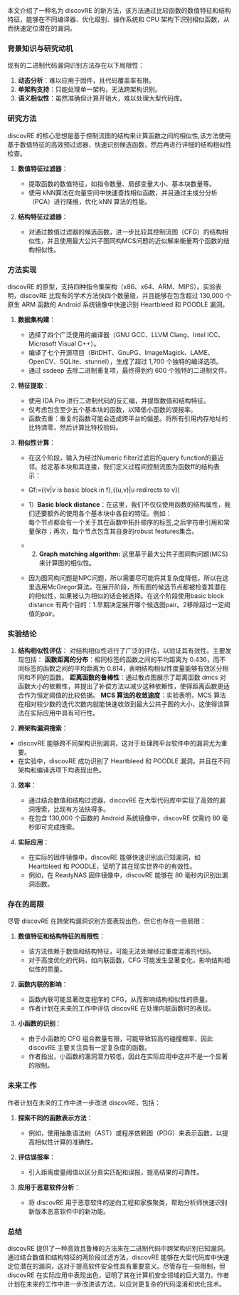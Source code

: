 本文介绍了一种名为 discovRE 的新方法，该方法通过比较函数的数值特征和结构特征，能够在不同编译器、优化级别、操作系统和 CPU 架构下识别相似函数，从而快速定位潜在的漏洞。

### 背景知识与研究动机
现有的二进制代码漏洞识别方法存在以下局限性：
1. **动态分析**：难以应用于固件，且代码覆盖率有限。
2. **单架构支持**：只能处理单一架构，无法跨架构识别。
3. **语义相似性**：虽然准确但计算开销大，难以处理大型代码库。

### 研究方法

discovRE 的核心思想是基于控制流图的结构来计算函数之间的相似性,该方法使用基于数值特征的高效预过滤器，快速识别候选函数，然后再进行详细的结构相似性检查。

1. **数值特征过滤器**：
   - 提取函数的数值特征，如指令数量、局部变量大小、基本块数量等。
   - 使用 kNN算法在向量空间中快速查找相似函数，并且通过主成分分析（PCA）进行降维，优化 kNN 算法的性能。

2. **结构特征过滤器**：
   - 对通过数值过滤器的候选函数，进一步比较其控制流图（CFG）的结构相似性，并且使用最大公共子图同构MCS问题的近似解来衡量两个函数的结构相似性。

### 方法实现

discovRE 的原型，支持四种指令集架构（x86、x64、ARM、MIPS）。实验表明，discovRE 比现有的学术方法快四个数量级，并且能够在包含超过 130,000 个原生 ARM 函数的 Android 系统镜像中快速识别 Heartbleed 和 POODLE 漏洞。

1. **数据集构建**：
   - 选择了四个广泛使用的编译器（GNU GCC、LLVM Clang、Intel ICC、Microsoft Visual C++）。
   - 编译了七个开源项目（BitDHT、GnuPG、ImageMagick、LAME、OpenCV、SQLite、stunnel），生成了超过 1,700 个独特的编译选项。
   - 通过 ssdeep 去除二进制重复项，最终得到约 600 个独特的二进制文件。

2. **特征提取**：
   - 使用 IDA Pro 进行二进制代码的反汇编，并提取数值和结构特征。
   - 仅考虑包含至少五个基本块的函数，以降低小函数的误报率。
   - 函数去重：重复的函数可能会造成跨平台的偏差。将所有引用内存地址的比特清零，然后计算比特校验码。

3. **相似性计算**：
   - 在这个阶段，输入为经过Numeric filter过滤后的query function的最近邻。给定基本块和其连接，我们定义过程间控制流图为函数ff的结构表示：
   - Gf:=({v|v is basic block in f},{(u,v)|u redirects to v})

   - 1）**Basic block distance**：在这里，我们不仅仅使用函数的结构属性，我们还要额外的使用各个基本块中各自的特征。例如：  
    每个节点都会有一个关于其在函数中拓扑顺序的标签,之后字符串引用和常量保存；再次，每个节点包含其自身的robust features集合。  
   - 2) **Graph matching algorithm:** 这里基于最大公共子图同构问题(MCS)来计算图的相似性。
   - 因为图同构问题是NPC问题，所以需要尽可能将其复杂度降低，所以在这里选用McGregor算法。在展开阶段，所有图的候选节点都被检查其潜在的相似性，如果被认为相似的话会被选择。在这个阶段使用basic block distance 有两个目的：1.早期决定展开哪个候选图pair。2移除超过一定阈值的pair。

### 实验结论
 1.  **结构相似性评估**：
对结构相似性进行了广泛的评估，以验证其有效性。主要发现包括：
**函数距离的分布**：相同标签的函数之间的平均距离为 0.436，而不同标签的函数之间的平均距离为 0.814，表明结构相似性度量能够有效区分相同和不同的函数。
**距离函数的鲁棒性**：通过散点图展示了距离函数 dmcs 对函数大小的依赖性，并提出了补偿方法以减少这种依赖性，使得距离函数更适合作为恒定阈值的比较依据。
**MCS 算法的收敛速度**：实验表明，MCS 算法在相对较少数的迭代次数内就能快速收敛到最大公共子图的大小，这使得该算法在实际应用中具有可行性。

2.  **跨架构漏洞搜索**：
   - discovRE 能够跨不同架构识别漏洞，这对于处理跨平台软件中的漏洞尤为重要。
   - 在实验中，discovRE 成功识别了 Heartbleed 和 POODLE 漏洞，并且在不同架构和编译选项下均表现出色。

3. **效率**：
   - 通过结合数值和结构过滤器，discovRE 在大型代码库中实现了高效的漏洞搜索，比现有方法快得多。
   - 在包含 130,000 个函数的 Android 系统镜像中，discovRE 仅需约 80 毫秒即可完成搜索。

4. **实际应用**：
   - 在实际的固件镜像中，discovRE 能够快速识别出已知漏洞，如 Heartbleed 和 POODLE，证明了其在现实世界中的有效性。
   - 例如，在 ReadyNAS 固件镜像中，discovRE 能够在 80 毫秒内识别出漏洞函数。

### 存在的局限

尽管 discovRE 在跨架构漏洞识别方面表现出色，但它也存在一些局限：

1. **数值特征和结构特征的局限性**：
   - 该方法依赖于数值和结构特征，可能无法处理经过重度混淆的代码。
   - 对于高度优化的代码，如内联函数，CFG 可能发生显著变化，影响结构相似性的质量。

2. **函数内联的影响**：
   - 函数内联可能显著改变程序的 CFG，从而影响结构相似性的质量。
   - 作者计划在未来的工作中评估 discovRE 在处理内联函数时的表现。

3. **小函数的识别**：
   - 由于小函数的 CFG 组合数量有限，可能导致较高的碰撞概率，因此 discovRE 主要关注具有一定复杂度的函数。
   - 作者指出，小函数的漏洞潜力较低，因此在实际应用中这并不是一个显著的限制。

### 未来工作

作者计划在未来的工作中进一步改进 discovRE，包括：

1. **探索不同的函数表示方法**：
   - 例如，使用抽象语法树（AST）或程序依赖图（PDG）来表示函数，以提高相似性计算的准确性。

2. **评估误报率**：
   - 引入距离度量阈值以区分真实匹配和误报，提高结果的可靠性。

3. **应用于恶意软件分析**：
   - 将 discovRE 用于恶意软件的逆向工程和家族聚类，帮助分析师快速识别新版本恶意软件中的新功能。

### 总结

discovRE 提供了一种高效且鲁棒的方法来在二进制代码中跨架构识别已知漏洞。通过结合数值和结构特征的两阶段过滤方法，discovRE 能够在大型代码库中快速定位潜在的漏洞，这对于提高软件安全性具有重要意义。尽管存在一些限制，但 discovRE 在实际应用中表现出色，证明了其在计算机安全领域的巨大潜力。作者计划在未来的工作中进一步改进该方法，以应对更复杂的代码混淆和优化技术。